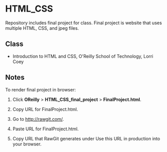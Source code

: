 # HTML_CSS
Repository includes final project for class. Final project is website that uses multiple HTML, CSS, and jpeg files.

## Class
* Introduction to HTML and CSS, O'Reilly School of Technology, Lorri Coey

## Notes

To render final project in browser:

1. Click **OReilly** > **HTML_CSS_final_project** > **FinalProject.html**.

2. Copy URL for FinalProject.html. 

3. Go to http://rawgit.com/. 

4. Paste URL for FinalProject.html.

5. Copy URL that RawGit generates under Use this URL in production into your browser.